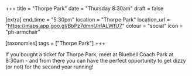 +++
title = "Thorpe Park"
date = "Thursday 8:30am"
draft = false

[extra]
end_time = "5:30pm"
location = "Thorpe Park"
location_url = "https://maps.app.goo.gl/BbPz7dmnUnfALWfU7"
colour = "social"
icon = "ph-armchair"

[taxonomies]
tags = ["Thorpe Park"]
+++

If you bought a ticket for Thorpe Park, meet at Bluebell Coach Park at 8:30am - and from there you can have the perfect opportunity to get dizzy (or not) for the second year running!